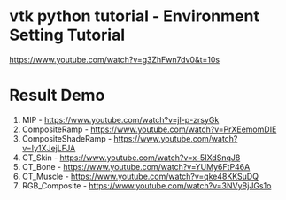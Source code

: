 # vtk python tutorial - Environment Setting Tutorial
 https://www.youtube.com/watch?v=g3ZhFwn7dv0&t=10s 
# Result Demo
 1. MIP                  - https://www.youtube.com/watch?v=jI-p-zrsyGk
 2. CompositeRamp        - https://www.youtube.com/watch?v=PrXEemomDIE
 3. CompositeShadeRamp   - https://www.youtube.com/watch?v=Iy1XJejLFJA
 4. CT_Skin              - https://www.youtube.com/watch?v=x-5IXdSnqJ8 
 5. CT_Bone              - https://www.youtube.com/watch?v=YUMy6FtP46A
 6. CT_Muscle            - https://www.youtube.com/watch?v=qke48KKSuDQ
 7. RGB_Composite        - https://www.youtube.com/watch?v=3NVyBjJGs1o 
